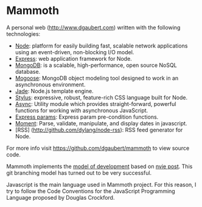 # Mammoth

A personal web (http://www.dgaubert.com) written with the following technologies:
* [Node](http://nodejs.org/): platform for easily building fast, scalable network applications using an event-driven, non-blocking I/O model.
* [Express](http://expressjs.com/): web application framework for Node. 
* [MongoDB](http://www.mongodb.org/):  is a scalable, high-performance, open source NoSQL database.
* [Mogoose](http://mongoosejs.com/): MongoDB object modeling tool designed to work in an asynchronous environment.
* [Jade](http://jade-lang.com/): Node.js template engine.
* [Stylus](http://learnboost.github.com/stylus/): expressive, robust, feature-rich CSS language built for Node.
* [Async](http://github.com/caolan/async): Utility module which provides straight-forward, powerful functions for working with asynchronous JavaScript.
* [Express params](http://github.com/visionmedia/express-params): Express param pre-condition functions.
* [Moment](http://github.com/timrwood/moment/): Parse, validate, manipulate, and display dates in javascript.
* [RSS] (http://github.com/dylang/node-rss): RSS feed generator for Node.

For more info visit https://github.com/dgaubert/mammoth to view source code.

Mammoth implements the [model of development](https://github.com/dgaubert/mammoth/wiki/Workflow) based on [nvie post](http://nvie.com/posts/a-successful-git-branching-model/). This git branching model has turned out to be very successful.

Javascript is the main language used in Mammoth project. For this reason, I try to follow the Code Conventions for the JavaScript Programming Language proposed by Douglas Crockford.
